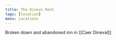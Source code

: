 ```yaml
---
title: The Dinevs Rest
tags: [location]
menu: Locations
---
```


Broken down and abandoned inn in [[Caer Dineval]]